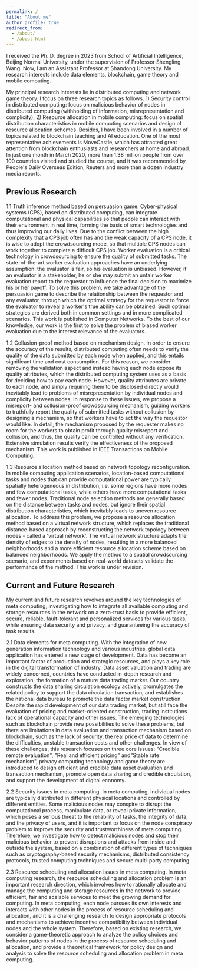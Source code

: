 ```yaml
---
permalink: /
title: "About me"
author_profile: true
redirect_from: 
  - /about/
  - /about.html
---
```


I received the Ph. D. degree in 2023 from  School of Artificial Intelligence, Beijing Normal University, under the supervision of Professor Shengling Wang. Now, I am an Assistant Professor at Shandong University. My research interests include data elements, blockchain, game theory and mobile computing.

My principal research interests lie in distributed computing and network game theory. I focus on three research topics as follows. 1) Security control in distributed computing: focus on malicious behavior of nodes in distributed computing (withholding of information, misrepresentation and complicity); 2) Resource allocation in mobile computing: focus on spatial distribution characteristics in mobile computing scenarios and design of resource allocation schemes.
Besides, I have been involved in a number of topics related to blockchain teaching and AI education. One of the most representative achievements is MoveCastle, which has attracted great attention from blockchain enthusiasts and researchers at home and abroad. In just one month in March 2020, more than 1.38 million people from over 100 countries visited and studied the course, and it was recommended by People's Daily Overseas Edition, Reuters and more than a dozen industry media reports. 

## Previous Research
1.1 Truth inference method based on persuasion game. Cyber-physical systems (CPS), based on distributed computing, can integrate computational and physical capabilities so that people can interact with their environment in real time, forming the basis of smart technologies and thus improving our daily lives. Due to the conflict between the high complexity that a CPS job often has and the weak capacity of a CPS node, it is wise to adopt the crowdsourcing mode, so that multiple CPS nodes can work together to complete a difficult CPS job. Worker evaluation is a critical technology in crowdsourcing to ensure the quality of submitted tasks. The state-of-the-art worker evaluation approaches have an underlying assumption: the evaluator is fair, so his evaluation is unbiased. However, if an evaluator is a stakeholder, he or she may submit an unfair worker evaluation report to the requestor to influence the final decision to maximize his or her payoff. To solve this problem, we take advantage of the persuasion game to describe the relationship between the requestor and any evaluator, through which the optimal strategy for the requestor to force the evaluator to reveal a worker's true ability can be obtained. Such optimal strategies are derived both in common settings and in more complicated scenarios. This work is published in Computer Networks. To the best of our knowledge, our work is the first to solve the problem of biased worker evaluation due to the interest relevance of the evaluators.

1.2	 Collusion-proof method based on mechanism design. In order to ensure the accuracy of the results, distributed computing often needs to verify the quality of the data submitted by each node when applied, and this entails significant time and cost consumption. For this reason, we consider removing the validation aspect and instead having each node expose its quality attributes, which the distributed computing system uses as a basis for deciding how to pay each node. However, quality attributes are private to each node, and simply requiring them to be disclosed directly would inevitably lead to problems of misrepresentation by individual nodes and complicity between nodes. In response to these issues, we propose a misreport- and collusion-proof crowdsourcing mechanism, guiding workers to truthfully report the quality of submitted tasks without collusion by designing a mechanism, so that workers have to act the way the requestor would like. In detail, the mechanism proposed by the requester makes no room for the workers to obtain profit through quality misreport and collusion, and thus, the quality can be controlled without any verification. Extensive simulation results verify the effectiveness of the proposed mechanism. This work is published in IEEE Transactions on Mobile Computing.

1.3	 Resource allocation method based on network topology reconfiguration. In mobile computing application scenarios, location-based computational tasks and nodes that can provide computational power are typically spatially heterogeneous in distribution, i.e. some regions have more nodes and few computational tasks, while others have more computational tasks and fewer nodes. Traditional node selection methods are generally based on the distance between tasks and nodes, but ignore their spatial distribution characteristics, which inevitably leads to uneven resource allocation. To address this problem, we propose a resource allocation method based on a virtual network structure, which replaces the traditional distance-based approach by reconstructing the network topology between nodes - called a 'virtual network'. The virtual network structure adapts the density of edges to the density of nodes, resulting in a more balanced neighborhoods and a more efficient resource allocation scheme based on balanced neighborhoods. We apply the method to a spatial crowdsourcing scenario, and experiments based on real-world datasets validate the performance of the method. This work is under revision.

## Current and Future Research
My current and future research revolves around the key technologies of meta computing, investigating how to integrate all available computing and storage resources in the network on a zero-trust basis to provide efficient, secure, reliable, fault-tolerant and personalized services for various tasks, while ensuring data security and privacy, and guaranteeing the accuracy of task results.

2.1 Data elements for meta computing. With the integration of new generation information technology and various industries, global data application has entered a new stage of development. Data has become an important factor of production and strategic resources, and plays a key role in the digital transformation of industry. Data asset valuation and trading are widely concerned, countries have conducted in-depth research and exploration, the formation of a mature data trading market. Our country constructs the data sharing circulation ecology actively, promulgates the related policy to support the data circulation transaction, and establishes the national data bureau to promote the data factor market construction. Despite the rapid development of our data trading market, but still face the evaluation of pricing and market-oriented construction, trading institutions lack of operational capacity and other issues. The emerging technologies such as blockchain provide new possibilities to solve these problems, but there are limitations in data evaluation and transaction mechanism based on blockchain, such as the lack of security, the real price of data to determine the difficulties, unstable transaction costs and other challenges. In view of these challenges, this research focuses on three core issues: "Credible remote evaluation", "Real and efficient pricing" and"Stable rate mechanism", privacy computing technology and game theory are introduced to design efficient and credible data asset evaluation and transaction mechanism, promote open data sharing and credible circulation, and support the development of digital economy.

2.2	Security issues in meta computing. In meta computing, individual nodes are typically distributed in different physical locations and controlled by different entities. Some malicious nodes may conspire to disrupt the computational process, manipulate data, or reveal private information, which poses a serious threat to the reliability of tasks, the integrity of data, and the privacy of users, and it is important to focus on the node conspiracy problem to improve the security and trustworthiness of meta computing. Therefore, we investigate how to detect malicious nodes and stop their malicious behavior to prevent disruptions and attacks from inside and outside the system, based on a combination of different types of techniques such as cryptography-based security mechanisms, distributed consistency protocols, trusted computing techniques and secure multi-party computing.

2.3	Resource scheduling and allocation issues in meta computing. In meta computing research, the resource scheduling and allocation problem is an important research direction, which involves how to rationally allocate and manage the computing and storage resources in the network to provide efficient, fair and scalable services to meet the growing demand for computing. In meta computing, each node pursues its own interests and interacts with other nodes in the process of resource scheduling and allocation, and it is a challenging research to design appropriate protocols and mechanisms to achieve incentive compatibility between individual nodes and the whole system. Therefore, based on existing research, we consider a game-theoretic approach to analyze the policy choices and behavior patterns of nodes in the process of resource scheduling and allocation, and provide a theoretical framework for policy design and analysis to solve the resource scheduling and allocation problem in meta computing.
